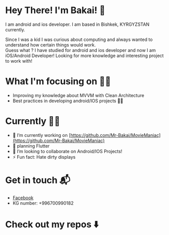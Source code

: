
# Hey There! I'm Bakai! :wave:


I am android and ios developer. I am based in Bishkek, KYRGYZSTAN  currently. 

Since I was a kid I was curious about computing and always wanted to understand  how certain things would work.\
Guess what ? I have studied for android and ios developer and now I am iOS/Android Developer! Looking for more knowledge and interesting project to work with! 


# What I'm focusing on 👨‍💻
- Improving my knowledge about  MVVM with Clean Architecture 
- Best practices in developing android/IOS projects 🤟🏻


  
  
# Currently 👨‍💻
  
- 🔭 I’m currently working on [https://github.com/Mr-Bakai/MovieManiac](https://github.com/Mr-Bakai/MovieManiac)
- 🌱 planning Flutter
- 👯 I’m looking to collaborate on Android/IOS Projects! 
- ⚡ Fun fact: Hate dirty displays 


# Get in touch 📬
- [Facebook](https://www.facebook.com/Isamailov)
- KG number: +996700990182



# Check out my repos ⬇️
